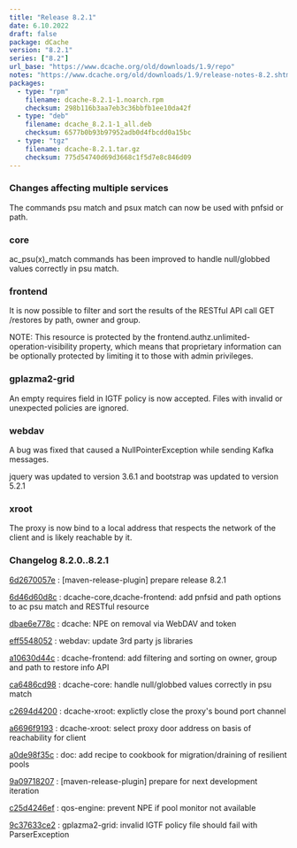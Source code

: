 ```yaml
---
title: "Release 8.2.1"
date: 6.10.2022
draft: false
package: dCache
version: "8.2.1"
series: ["8.2"]
url_base: "https://www.dcache.org/old/downloads/1.9/repo"
notes: "https://www.dcache.org/old/downloads/1.9/release-notes-8.2.shtml"
packages:
  - type: "rpm"
    filename: dcache-8.2.1-1.noarch.rpm
    checksum: 298b116b3aa7eb3c36bbfb1ee10da42f
  - type: "deb"
    filename: dcache_8.2.1-1_all.deb
    checksum: 6577b0b93b97952adb0d4fbcdd0a15bc
  - type: "tgz"
    filename: dcache-8.2.1.tar.gz
    checksum: 775d54740d69d3668c1f5d7e8c846d09
---
```


### Changes affecting multiple services

The commands psu match and psux match can now be used with pnfsid or path.

### core

ac_psu(x)_match commands has been improved to handle null/globbed values correctly in psu match.

### frontend

It is now possible to filter and sort the results of the RESTful API call GET /restores by path, owner and group.

NOTE: This resource is protected by the frontend.authz.unlimited-operation-visibility property, which means that
proprietary information can be optionally protected by limiting it to those with admin privileges.

### gplazma2-grid

An empty requires field in IGTF policy is now accepted. Files with invalid or unexpected policies are ignored.

### webdav

A bug was fixed that caused a NullPointerException while sending Kafka messages.

jquery was updated to version 3.6.1 and bootstrap was updated to version 5.2.1

### xroot

The proxy is now bind to a local address that respects the network of the client and is likely reachable by it.


### Changelog 8.2.0..8.2.1

<!-- git log 8.2.0..8.2.1 -no-merges -format='[%h](https://github.com/dcache/dcache/commit/%H)%n:   %s%n' -->

[6d2670057e](https://github.com/dcache/dcache/commit/6d2670057e4b1aeb5e9367b91f4761f3dd405602)
:   [maven-release-plugin] prepare release 8.2.1

[6d46d60d8c](https://github.com/dcache/dcache/commit/6d46d60d8cacdae7db891c4c9df86d04767dafe6)
:   dcache-core,dcache-frontend:  add pnfsid and path options to ac psu match and RESTful resource

[dbae6e778c](https://github.com/dcache/dcache/commit/dbae6e778cd0b6e601fd3f5d387dd5d669948c97)
:   dcache: NPE on removal via WebDAV and token

[eff5548052](https://github.com/dcache/dcache/commit/eff5548052704c8d5e7144a88563bac6d0c86277)
:   webdav: update 3rd party js libraries

[a10630d44c](https://github.com/dcache/dcache/commit/a10630d44c831a9bed31adc65fc2fd92f8a15f74)
:   dcache-frontend:  add filtering and sorting on owner, group and path to restore info API

[ca6486cd98](https://github.com/dcache/dcache/commit/ca6486cd9839573b1118fff13ccc775c1b2424b9)
:   dcache-core: handle null/globbed values correctly in psu match

[c2694d4200](https://github.com/dcache/dcache/commit/c2694d4200faee488ce7229f3713ac0f7e95c65b)
:   dcache-xroot:  explictly close the proxy's bound port channel

[a6696f9193](https://github.com/dcache/dcache/commit/a6696f919309e5ab3e42a99eae81d7fb488f5c37)
:   dcache-xroot:  select proxy door address on basis of reachability for client

[a0de98f35c](https://github.com/dcache/dcache/commit/a0de98f35c91beebe6c733adcf940977c65cd01c)
:   doc:  add recipe to cookbook for migration/draining of resilient pools

[9a09718207](https://github.com/dcache/dcache/commit/9a097182078568cef5feae5371eb5d599e6a4ef2)
:   [maven-release-plugin] prepare for next development iteration

[c25d4246ef](https://github.com/dcache/dcache/commit/c25d4246ef9ec9817c8e34ff1b9b38bb096c7916)
:   qos-engine: prevent NPE if pool monitor not available

[9c37633ce2](https://github.com/dcache/dcache/commit/9c37633ce260bd90ebb598fc824bb3c2047073ca)
:   gplazma2-grid: invalid IGTF policy file should fail with ParserException

